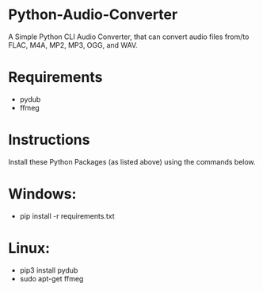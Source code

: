 # Python-Audio-Converter
A Simple Python CLI Audio Converter, that can convert audio files from/to FLAC, M4A, MP2, MP3, OGG, and WAV.

# Requirements
* pydub
* ffmeg

# Instructions
Install these Python Packages (as listed above) using the commands below.

# Windows:
* pip install -r requirements.txt

# Linux:
* pip3 install pydub
* sudo apt-get ffmeg
